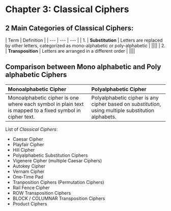 # Chapter 3: Classical Ciphers

## 2 Main Categories of Classical Ciphers:

| Term  | Definition |
| --- | --- | --- |
| 1. | **Substitution** | Letters are replaced by other letters, categorized as mono-alphabetic or poly-alphabetic |
||||
| 2. | **Transposition** | Letters are arranged in a different order |
||||


## Comparison between Mono alphabetic and Poly alphabetic Ciphers

| **Monoalphabetic Cipher** | **Polyalphabetic Cipher** |
| :--- | :--- |
| Monoalphabetic cipher is one where each symbol in plain text is mapped to a fixed symbol in cipher text. | Polyalphabetic cipher is any cipher based on *substitution*, using multiple substitution alphabets.|

List of *Classical Ciphers*:

+ Caesar Cipher
+ Playfair Cipher
+ Hill Cipher
+ Polyalphabetic Substitution Ciphers
+ Vigenere Cipher (multiple Caesar Ciphers)
+ Autokey Cipher
+ Vernam Cipher
+ One-Time Pad
+ Tranposition Ciphers (Permutation Ciphers)
+ Rail Fence Cipher
+ ROW Transposition Ciphers
+ BLOCK / COLUMNAR Transposition Ciphers
+ Product Ciphers
